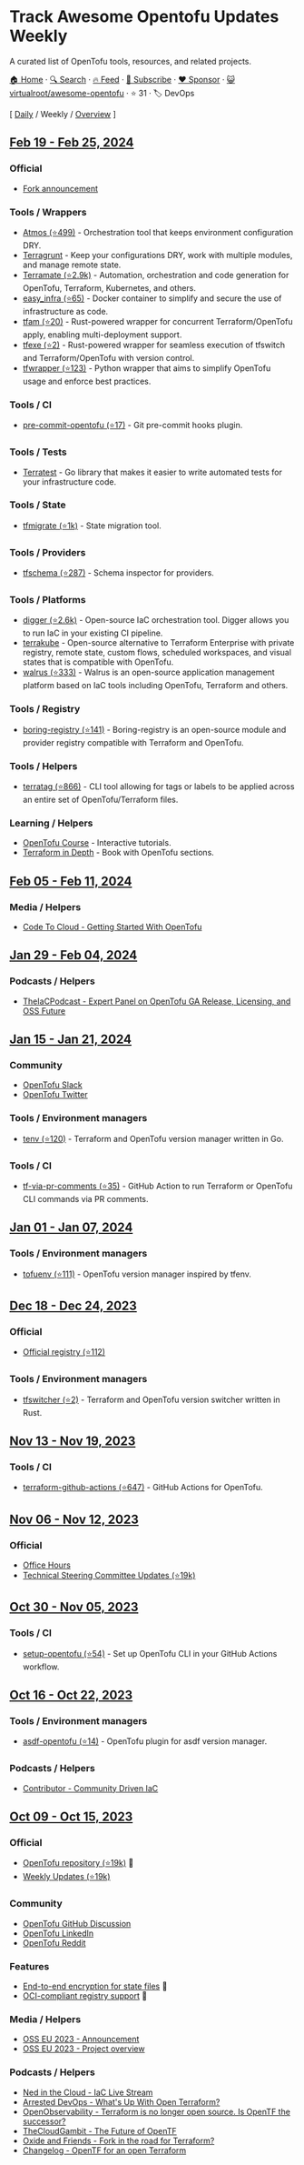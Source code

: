 # Track Awesome Opentofu Updates Weekly

A curated list of OpenTofu tools, resources, and related projects.

[🏠 Home](/README.md) · [🔍 Search](https://www.trackawesomelist.com/search/) · [🔥 Feed](https://www.trackawesomelist.com/virtualroot/awesome-opentofu/week/rss.xml) · [📮 Subscribe](https://trackawesomelist.us17.list-manage.com/subscribe?u=d2f0117aa829c83a63ec63c2f&id=36a103854c) · [❤️  Sponsor](https://github.com/sponsors/theowenyoung) · [😺 virtualroot/awesome-opentofu](https://github.com/virtualroot/awesome-opentofu) · ⭐ 31 · 🏷️ DevOps

[ [Daily](/content/virtualroot/awesome-opentofu/README.md) / Weekly / [Overview](/content/virtualroot/awesome-opentofu/readme/README.md) ]

## [Feb 19 - Feb 25, 2024](/content/2024/8/README.md)

### Official

*   [Fork announcement](https://opentofu.org/announcement)

### Tools / Wrappers

*   [Atmos (⭐499)](https://github.com/cloudposse/atmos) - Orchestration tool that keeps environment configuration DRY.
*   [Terragrunt](https://terragrunt.gruntwork.io/) - Keep your configurations DRY, work with multiple modules, and manage remote state.
*   [Terramate (⭐2.9k)](https://github.com/terramate-io/terramate) - Automation, orchestration and code generation for OpenTofu, Terraform, Kubernetes, and others.
*   [easy\_infra (⭐65)](https://github.com/SeisoLLC/easy_infra) - Docker container to simplify and secure the use of infrastructure as code.
*   [tfam (⭐20)](https://github.com/Ant0wan/tfam) - Rust-powered wrapper for concurrent Terraform/OpenTofu apply, enabling multi-deployment support.
*   [tfexe (⭐2)](https://github.com/Ant0wan/tfexe) - Rust-powered wrapper for seamless execution of tfswitch and Terraform/OpenTofu with version control.
*   [tfwrapper (⭐123)](https://github.com/claranet/tfwrapper) - Python wrapper that aims to simplify OpenTofu usage and enforce best practices.

### Tools / CI

*   [pre-commit-opentofu (⭐17)](https://github.com/tofuutils/pre-commit-opentofu) - Git pre-commit hooks plugin.

### Tools / Tests

*   [Terratest](https://terratest.gruntwork.io/) - Go library that makes it easier to write automated tests for your infrastructure code.

### Tools / State

*   [tfmigrate (⭐1k)](https://github.com/minamijoyo/tfmigrate) - State migration tool.

### Tools / Providers

*   [tfschema (⭐287)](https://github.com/minamijoyo/tfschema) - Schema inspector for providers.

### Tools / Platforms

*   [digger (⭐2.6k)](https://github.com/diggerhq/digger) - Open-source IaC orchestration tool. Digger allows you to run IaC in your existing CI pipeline.
*   [terrakube](https://terrakube.org/) - Open-source alternative to Terraform Enterprise with private registry, remote state, custom flows, scheduled workspaces, and visual states that is compatible with OpenTofu.
*   [walrus (⭐333)](https://github.com/seal-io/walrus) - Walrus is an open-source application management platform based on IaC tools including OpenTofu, Terraform and others.

### Tools / Registry

*   [boring-registry (⭐141)](https://github.com/boring-registry/boring-registry) - Boring-registry is an open-source module and provider registry compatible with Terraform and OpenTofu.

### Tools / Helpers

*   [terratag (⭐866)](https://github.com/env0/terratag) - CLI tool allowing for tags or labels to be applied across an entire set of OpenTofu/Terraform files.

### Learning / Helpers

*   [OpenTofu Course](https://killercoda.com/quincycheng/course/course_opentofu) - Interactive tutorials.
*   [Terraform in Depth](https://www.manning.com/books/terraform-in-depth) - Book with OpenTofu sections.

## [Feb 05 - Feb 11, 2024](/content/2024/6/README.md)

### Media / Helpers

*   [Code To Cloud - Getting Started With OpenTofu](https://www.youtube.com/watch?v=HeUz6TMg82U)

## [Jan 29 - Feb 04, 2024](/content/2024/5/README.md)

### Podcasts / Helpers

*   [TheIaCPodcast - Expert Panel on OpenTofu GA Release, Licensing, and OSS Future](https://www.theiacpodcast.com/episode/expert-panel-on-opentofu-ga-release-licensing-and-oss-future)

## [Jan 15 - Jan 21, 2024](/content/2024/3/README.md)

### Community

*   [OpenTofu Slack](https://opentofu.org/slack)
*   [OpenTofu Twitter](https://twitter.com/opentofuorg)

### Tools / Environment managers

*   [tenv (⭐120)](https://github.com/tofuutils/tenv) - Terraform and OpenTofu version manager written in Go.

### Tools / CI

*   [tf-via-pr-comments (⭐35)](https://github.com/devsectop/tf-via-pr-comments) - GitHub Action to run Terraform or OpenTofu CLI commands via PR comments.

## [Jan 01 - Jan 07, 2024](/content/2024/1/README.md)

### Tools / Environment managers

*   [tofuenv (⭐111)](https://github.com/tofuutils/tofuenv) - OpenTofu version manager inspired by tfenv.

## [Dec 18 - Dec 24, 2023](/content/2023/51/README.md)

### Official

*   [Official registry (⭐112)](https://github.com/opentofu/registry)

### Tools / Environment managers

*   [tfswitcher (⭐2)](https://github.com/ASleepyCat/tfswitcher) - Terraform and OpenTofu version switcher written in Rust.

## [Nov 13 - Nov 19, 2023](/content/2023/46/README.md)

### Tools / CI

*   [terraform-github-actions (⭐647)](https://github.com/dflook/terraform-github-actions) - GitHub Actions for OpenTofu.

## [Nov 06 - Nov 12, 2023](/content/2023/45/README.md)

### Official

*   [Office Hours](https://www.youtube.com/watch?v=aEoMzUza6Ok\&list=PLnVotLM2QsyhCc1_8PA7fbVF-ixt4_XAY)
*   [Technical Steering Committee Updates (⭐19k)](https://github.com/opentofu/opentofu/blob/main/TSC_SUMMARY.md#technical-steering-committee-tsc-summary)

## [Oct 30 - Nov 05, 2023](/content/2023/44/README.md)

### Tools / CI

*   [setup-opentofu (⭐54)](https://github.com/opentofu/setup-opentofu) - Set up OpenTofu CLI in your GitHub Actions workflow.

## [Oct 16 - Oct 22, 2023](/content/2023/42/README.md)

### Tools / Environment managers

*   [asdf-opentofu (⭐14)](https://github.com/virtualroot/asdf-opentofu) - OpenTofu plugin for asdf version manager.

### Podcasts / Helpers

*   [Contributor - Community Driven IaC](https://www.contributor.fyi/opentofu)

## [Oct 09 - Oct 15, 2023](/content/2023/41/README.md)

### Official

*   [OpenTofu repository (⭐19k)](https://github.com/opentofu/opentofu) 🎉
*   [Weekly Updates (⭐19k)](https://github.com/opentofu/opentofu/blob/main/WEEKLY_UPDATES.md#weekly-updates)

### Community

*   [OpenTofu GitHub Discussion](https://github.com/orgs/opentofu/discussions)
*   [OpenTofu LinkedIn](https://www.linkedin.com/company/opentofuorg/)
*   [OpenTofu Reddit](https://www.reddit.com/r/opentf/)

### Features

*   [End-to-end encryption for state files](https://twitter.com/OpenTofuOrg/status/1696597790661677207) 🚧
*   [OCI-compliant registry support](https://twitter.com/OpenTofuOrg/status/1696913055576387599) 🚧

### Media / Helpers

*   [OSS EU 2023 - Announcement](https://www.youtube.com/watch?v=Ha77rpusEDM\&t=1190s)
*   [OSS EU 2023 - Project overview](https://www.youtube.com/watch?v=-8sOE9-icmY\&t=15116s)

### Podcasts / Helpers

*   [Ned in the Cloud - IaC Live Stream](https://www.youtube.com/watch?v=p0vDydkUWB4)
*   [Arrested DevOps - What's Up With Open Terraform?](https://www.arresteddevops.com/open-tofu/)
*   [OpenObservability - Terraform is no longer open source. Is OpenTF the successor?](https://www.youtube.com/watch?v=5QdUs9VKq5g)
*   [TheCloudGambit - The Future of OpenTF](https://www.thecloudgambit.com/2236725/13576531-the-future-of-opentf-with-ohad-maislish)
*   [Oxide and Friends - Fork in the road for Terraform?](https://www.youtube.com/watch?v=QaU94LY891M)
*   [Changelog -  OpenTF for an open Terraform](https://changelog.com/podcast/556)